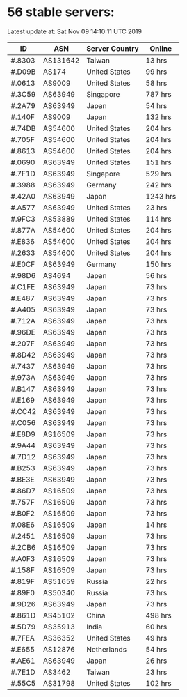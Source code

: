# 56 stable servers:

Latest update at: Sat Nov 09 14:10:11 UTC 2019

| ID | ASN | Server Country | Online |
| -- | --- | -------------- | ------ |
| #.8303 | AS131642 | Taiwan | 13 hrs |
| #.D09B | AS174 | United States | 99 hrs |
| #.0613 | AS9009 | United States | 58 hrs |
| #.3C59 | AS63949 | Singapore | 787 hrs |
| #.2A79 | AS63949 | Japan | 54 hrs |
| #.140F | AS9009 | Japan | 132 hrs |
| #.74DB | AS54600 | United States | 204 hrs |
| #.705F | AS54600 | United States | 204 hrs |
| #.8613 | AS54600 | United States | 204 hrs |
| #.0690 | AS63949 | United States | 151 hrs |
| #.7F1D | AS63949 | Singapore | 529 hrs |
| #.3988 | AS63949 | Germany | 242 hrs |
| #.42A0 | AS63949 | Japan | 1243 hrs |
| #.A577 | AS63949 | United States | 23 hrs |
| #.9FC3 | AS53889 | United States | 114 hrs |
| #.877A | AS54600 | United States | 204 hrs |
| #.E836 | AS54600 | United States | 204 hrs |
| #.2633 | AS54600 | United States | 204 hrs |
| #.E0CF | AS63949 | Germany | 150 hrs |
| #.98D6 | AS4694 | Japan | 56 hrs |
| #.C1FE | AS63949 | Japan | 73 hrs |
| #.E487 | AS63949 | Japan | 73 hrs |
| #.A405 | AS63949 | Japan | 73 hrs |
| #.712A | AS63949 | Japan | 73 hrs |
| #.96DE | AS63949 | Japan | 73 hrs |
| #.207F | AS63949 | Japan | 73 hrs |
| #.8D42 | AS63949 | Japan | 73 hrs |
| #.7437 | AS63949 | Japan | 73 hrs |
| #.973A | AS63949 | Japan | 73 hrs |
| #.B147 | AS63949 | Japan | 73 hrs |
| #.E169 | AS63949 | Japan | 73 hrs |
| #.CC42 | AS63949 | Japan | 73 hrs |
| #.C056 | AS63949 | Japan | 73 hrs |
| #.E8D9 | AS16509 | Japan | 73 hrs |
| #.9A44 | AS63949 | Japan | 73 hrs |
| #.7D12 | AS63949 | Japan | 73 hrs |
| #.B253 | AS63949 | Japan | 73 hrs |
| #.BE3E | AS63949 | Japan | 73 hrs |
| #.86D7 | AS16509 | Japan | 73 hrs |
| #.757F | AS16509 | Japan | 73 hrs |
| #.B0F2 | AS16509 | Japan | 73 hrs |
| #.08E6 | AS16509 | Japan | 14 hrs |
| #.2451 | AS16509 | Japan | 73 hrs |
| #.2CB6 | AS16509 | Japan | 73 hrs |
| #.A0F3 | AS16509 | Japan | 73 hrs |
| #.158F | AS16509 | Japan | 73 hrs |
| #.819F | AS51659 | Russia | 22 hrs |
| #.89F0 | AS50340 | Russia | 73 hrs |
| #.9D26 | AS63949 | Japan | 73 hrs |
| #.861D | AS45102 | China | 498 hrs |
| #.5D79 | AS35913 | India | 60 hrs |
| #.7FEA | AS36352 | United States | 49 hrs |
| #.E655 | AS12876 | Netherlands | 54 hrs |
| #.AE61 | AS63949 | Japan | 26 hrs |
| #.7E1D | AS3462 | Taiwan | 23 hrs |
| #.55C5 | AS31798 | United States | 102 hrs |

